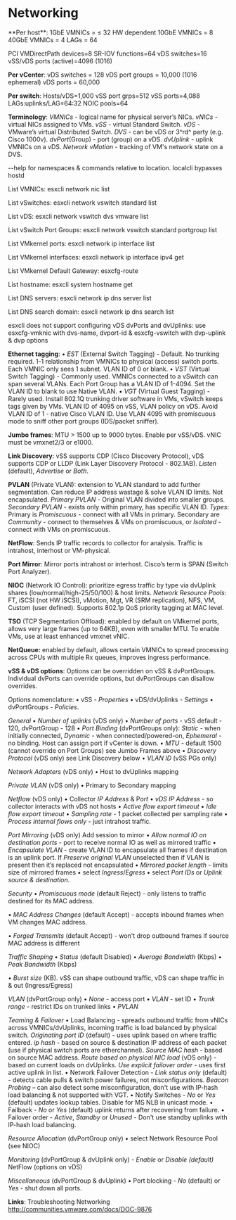 <!---
https://github.com/forbesguthrie/vReferenceCards
Reference card for vSphere 6.0
07_networking.md
-->

# Networking
<div class="section">
**Per host**: 1GbE VMNICs = ≤ 32 HW dependent 10GbE VMNICs = 8 40GbE
VMNICs = 4 LAGs = 64

PCI VMDirectPath devices=8 SR-IOV functions=64 vDS switches=16 vSS/vDS
ports (active)=4096 (1016)

**Per vCenter**: vDS switches = 128 vDS port groups = 10,000 (1016
ephemeral) vDS ports = 60,000

**Per switch**: Hosts/vDS=1,000 vSS port grps=512 vSS ports=4,088
LAGs:uplinks/LAG=64:32 NOIC pools=64

**Terminology**: *VMNICs* - logical name for physical server’s NICs.
*vNICs* - virtual NICs assigned to VMs. *vSS* - virtual Standard Switch.
*vDS* - VMware’s virtual Distributed Switch. *DVS* - can be vDS or 3^rd^
party (e.g. Cisco 1000v). *dvPort*(Group) - port (group) on a vDS.
*dvUplink* - uplink VMNICs on a vDS. *Network vMotion* - tracking of
VM's network state on a DVS.

--help for namespaces & commands relative to location. localcli bypasses
hostd

List VMNICs: esxcli network nic list

List vSwitches: esxcli network vswitch standard list

List vDS: esxcli network vswitch dvs vmware list

List vSwitch Port Groups: esxcli network vswitch standard portgroup list

List VMkernel ports: esxcli network ip interface list

List VMkernel interfaces: esxcli network ip interface ipv4 get

List VMkernel Default Gateway: esxcfg-route

List hostname: esxcli system hostname get

List DNS servers: esxcli network ip dns server list

List DNS search domain: esxcli network ip dns search list

esxcli does not support configuring vDS dvPorts and dvUplinks: use
esxcfg-vmknic with dvs-name, dvport-id & esxcfg-vswitch with dvp-uplink
& dvp options

**Ethernet tagging**: • *EST* (External Switch Tagging) - Default. No
trunking required. 1-1 relationship from VMNICs to physical (access)
switch ports. Each VMNIC only sees 1 subnet. VLAN ID of 0 or blank. •
*VST* (Virtual Switch Tagging) - Commonly used. VMNICs connected to a
vSwitch can span several VLANs. Each Port Group has a VLAN ID of 1-4094.
Set the VLAN ID to blank to use Native VLAN. • *VGT* (Virtual Guest
Tagging) - Rarely used. Install 802.1Q trunking driver software in VMs,
vSwitch keeps tags given by VMs. VLAN ID of 4095 on vSS, VLAN policy on
vDS. Avoid VLAN ID of 1 - native Cisco VLAN ID. Use VLAN 4095 with
promiscuous mode to sniff other port groups (IDS/packet sniffer).

**Jumbo frames**: MTU \> 1500 up to 9000 bytes. Enable per vSS/vDS. vNIC
must be vmxnet2/3 or e1000.

**Link Discovery**: vSS supports CDP (Cisco Discovery Protocol), vDS
supports CDP or LLDP (Link Layer Discovery Protocol - 802.1AB). *Listen*
(default), *Advertise* or *Both*.

**PVLAN** (Private VLAN): extension to VLAN standard to add further
segmentation. Can reduce IP address wastage & solve VLAN ID limits. Not
encapsulated. *Primary PVLAN* - Original VLAN divided into smaller
groups. *Secondary PVLAN* - exists only within primary, has specific
VLAN ID. *Types*: Primary is *Promiscuous* - connect with all VMs in
primary. Secondary are *Community* - connect to themselves & VMs on
promiscuous, or *Isolated* - connect with VMs on promiscuous.

**NetFlow**: Sends IP traffic records to collector for analysis. Traffic
is intrahost, interhost or VM-physical.

**Port Mirror**: Mirror ports intrahost or interhost. Cisco’s term is
SPAN (Switch Port Analyzer).

**NIOC** (Network IO Control): prioritize egress traffic by type via
dvUplink shares (low/normal/high-25/50/100) & host limits. *Network
Resource Pools*: FT, iSCSI (not HW iSCSI), vMotion, Mgt, VR (SRM
replication), NFS, VM, Custom (user defined). Supports 802.1p QoS
priority tagging at MAC level.

**TSO** (TCP Segmentation Offload): enabled by default on VMkernel
ports, allows very large frames (up to 64KB), even with smaller MTU. To
enable VMs, use at least enhanced vmxnet vNIC.

**NetQueue:** enabled by default, allows certain VMNICs to spread
processing across CPUs with multiple Rx queues, improves ingress
performance.

**vSS & vDS options**: Options can be overridden on vSS & dvPortGroups.
Individual dvPorts can override options, but dvPortGroups can disallow
overrides.

Options nomenclature: • vSS - *Properties* • vDS/dvUplinks - *Settings*
• dvPortGroups - *Policies*.

*General* • *Number of uplinks* (vDS only) • *Number of ports* - vSS
default - 120, dvPortGroup - 128 • *Port Binding* (dvPortGroups only):
*Static -* when initially connected, *Dynamic -* when
connected/powered-on, *Ephemeral -* no binding. Host can assign port if
vCenter is down. • *MTU* - default 1500 (cannot override on Port Groups)
see Jumbo Frames above • *Discovery Protocol* (vDS only) see Link
Discovery below • *VLAN ID* (vSS PGs only)

*Network Adapters* (vDS only) • Host to dvUplinks mapping

*Private VLAN* (vDS only) • Primary to Secondary mapping

*Netflow* (vDS only) • Collector *IP Address* & P*ort* • *vDS IP
Address* - so collector interacts with vDS not hosts • *Active flow
export timeout* • *Idle flow export timeout* • *Sampling rate* - 1
packet collected per sampling rate • *Process internal flows only* -
just intrahost traffic.

*Port Mirroring* (vDS only) Add session to mirror • *Allow normal IO on
destination ports* - port to receive normal IO as well as mirrored
traffic • *Encapsulate VLAN* - create VLAN ID to encapsulate all frames
if destination is an uplink port. If *Preserve original VLAN* unselected
then if VLAN is present then it’s replaced not encapsulated • *Mirrored
packet length* - limits size of mirrored frames • select
*Ingress*/*Egress* • select *Port IDs* or *Uplink source & destination*.

*Security* • *Promiscuous mode* (default Reject) - only listens to
traffic destined for its MAC address.

• *MAC Address Changes* (default Accept) - accepts inbound frames when
VM changes MAC address.

• *Forged Transmits* (default Accept) - won't drop outbound frames if
source MAC address is different

*Traffic Shaping* • *Status* (default Disabled) • *Average Bandwidth*
(Kbps) • *Peak Bandwidth* (Kbps)

• *Burst size* (KB). vSS can shape outbound traffic, vDS can shape
traffic in & out (Ingress/Egress)

*VLAN* (dvPortGroup only) • *None -* access port • *VLAN* - set ID •
*Trunk range* - restrict IDs on trunked links • *PVLAN*

*Teaming & Failover* • Load Balancing - spreads outbound traffic from
vNICs across VMNICs/dvUplinks, incoming traffic is load balanced by
physical switch. *Originating port ID* (default) - uses uplink based on
where traffic entered. *ip hash* - based on source & destination IP
address of each packet (use if physical switch ports are etherchannel).
*Source MAC hash* - based on source MAC address. *Route based on
physical NIC load* (vDS only) - based on current loads on dvUplinks.
*Use explicit failover order -* uses first active uplink in list. •
Network Failover Detection - *Link status only* (default) - detects
cable pulls & switch power failures, not misconfigurations. *Beacon
Probing* – can also detect some misconfiguration, don't use with IP-hash
load balancing & not supported with VGT. • Notify Switches - *No* or
*Yes* (default) updates lookup tables. Disable for MS NLB in unicast
mode. • Failback - *No* or *Yes* (default) uplink returns after
recovering from failure. • Failover order - *Active*, *Standby* or
*Unused -* Don't use standby uplinks with IP-hash load balancing.

*Resource Allocation* (dvPortGroup only) • select Network Resource Pool
(see NIOC)

*Monitoring* (dvPortGroup & dvUplink only) - *Enable* or *Disable
(default)* NetFlow (options on vDS)

*Miscellaneous* (dvPortGroup & dvUplink) • Port blocking - *No*
(default) or *Yes -* shut down all ports.

**Links**: Troubleshooting Networking
<http://communities.vmware.com/docs/DOC-9876>
</div>

